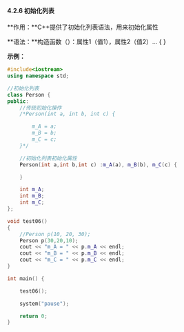 #### 4.2.6 初始化列表

**作用：**C++提供了初始化列表语法，用来初始化属性

**语法：**构造函数（）：属性1（值1），属性2（值2）... { }

**示例：**

```c++
#include<iostream>
using namespace std;

//初始化列表
class Person {
public:
	//传统初始化操作
	/*Person(int a, int b, int c) {

		m_A = a;
		m_B = b;
		m_C = c;
	}*/

	//初始化列表初始化属性
	Person(int a,int b,int c) :m_A(a), m_B(b), m_C(c) {

	}

	int m_A;
	int m_B;
	int m_C;
};

void test06()
{
	//Person p(10, 20, 30);
	Person p(30,20,10);
	cout << "m_A = " << p.m_A << endl;
	cout << "m_B = " << p.m_B << endl;
	cout << "m_C = " << p.m_C << endl;
}

int main() {

	test06();

	system("pause");

	return 0;
}
```

